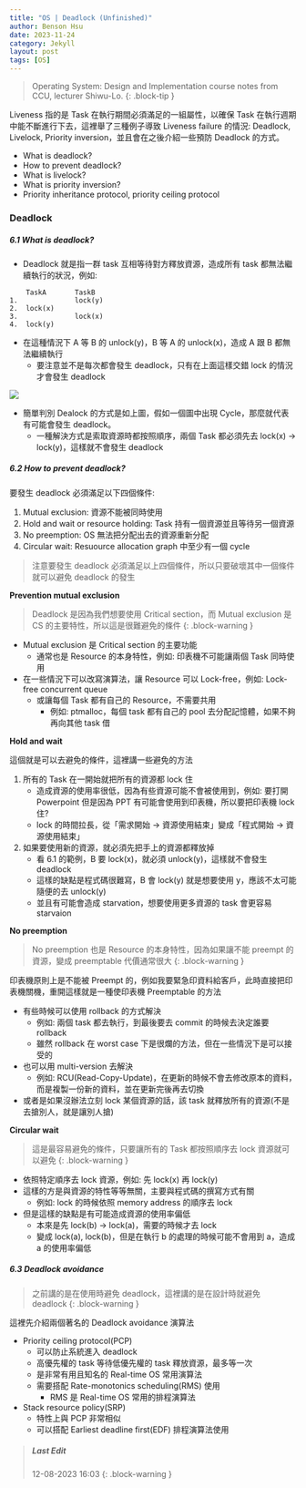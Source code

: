```yaml
---
title: "OS | Deadlock (Unfinished)"
author: Benson Hsu
date: 2023-11-24
category: Jekyll
layout: post
tags: [OS]
---
```


> Operating System: Design and Implementation course notes from CCU, lecturer Shiwu-Lo. 
{: .block-tip }

Liveness 指的是 Task 在執行期間必須滿足的一組屬性，以確保 Task 在執行週期中能不斷進行下去，這裡舉了三種例子導致 Liveness failure 的情況:
Deadlock, Livelock, Priority inversion，並且會在之後介紹一些預防 Deadlock 的方式。

-   What is deadlock?
-   How to prevent deadlock?
-   What is livelock?
-   What is priority inversion?
-   Priority inheritance protocol, priority ceiling protocol

### Deadlock

##### 6.1 What is deadlock?

-   Deadlock 就是指一群 task 互相等待對方釋放資源，造成所有 task 都無法繼續執行的狀況，例如:
```
    TaskA       TaskB
1.              lock(y)
2.  lock(x)
3.              lock(x)
4.  lock(y)
```
-   在這種情況下 A 等 B 的 unlock(y)，B 等 A 的 unlock(x)，造成 A 跟 B 都無法繼續執行
    -   要注意並不是每次都會發生 deadlock，只有在上面這樣交錯 lock 的情況才會發生 deadlock

![](../assets/image/2023-11-24-deadlock/1.png)

-   簡單判別 Dealock 的方式是如上圖，假如一個圖中出現 Cycle，那麼就代表有可能會發生 deadlock。
    -   一種解決方式是索取資源時都按照順序，兩個 Task 都必須先去 lock(x) -> lock(y)，這樣就不會發生 deadlock

##### 6.2 How to prevent deadlock?

要發生 deadlock 必須滿足以下四個條件:
1.  Mutual exclusion: 資源不能被同時使用
2.  Hold and wait or resource holding: Task 持有一個資源並且等待另一個資源
3.  No preemption: OS 無法把分配出去的資源重新分配
4.  Circular wait: Resuource allocation graph 中至少有一個 cycle

> 注意要發生 deadlock 必須滿足以上四個條件，所以只要破壞其中一個條件就可以避免 deadlock 的發生

**Prevention mutual exclusion**

> Deadlock 是因為我們想要使用 Critical section，而 Mutual exclusion 是 CS 的主要特性，所以這是很難避免的條件
{: .block-warning }

-   Mutual exclusion 是 Critical section 的主要功能
    -   通常也是 Resource 的本身特性，例如: 印表機不可能讓兩個 Task 同時使用
-   在一些情況下可以改寫演算法，讓 Resource 可以 Lock-free，例如: Lock-free concurrent queue
    -   或讓每個 Task 都有自己的 Resource，不需要共用
        -   例如: ptmalloc，每個 task 都有自己的 pool 去分配記憶體，如果不夠再向其他 task 借

**Hold and wait**

這個就是可以去避免的條件，這裡講一些避免的方法
1.  所有的 Task 在一開始就把所有的資源都 lock 住
    -   造成資源的使用率很低，因為有些資源可能不會被使用到，例如: 要打開 Powerpoint 但是因為 PPT 有可能會使用到印表機，所以要把印表機 lock 住?
    -   lock 的時間拉長，從「需求開始 -> 資源使用結束」變成「程式開始 -> 資源使用結束」
2.  如果要使用新的資源，就必須先把手上的資源都釋放掉
    -   看 6.1 的範例，B 要 lock(x)，就必須 unlock(y)，這樣就不會發生 deadlock
    -   這樣的缺點是程式碼很難寫，B 會 lock(y) 就是想要使用 y，應該不太可能隨便的去 unlock(y)
    -   並且有可能會造成 starvation，想要使用更多資源的 task 會更容易 starvaion

**No preemption**

> No preemption 也是 Resource 的本身特性，因為如果讓不能 preempt 的資源，變成 preemptable 代價通常很大
{: .block-warning }

印表機原則上是不能被 Preempt 的，例如我要緊急印資料給客戶，此時直接把印表機關機，重開這樣就是一種使印表機 Preemptable 的方法

-   有些時候可以使用 rollback 的方式解決
    -   例如: 兩個 task 都去執行，到最後要去 commit 的時候去決定誰要 rollback
    -   雖然 rollback 在 worst case 下是很爛的方法，但在一些情況下是可以接受的
-   也可以用 multi-version 去解決
    -   例如: RCU(Read-Copy-Update)，在更新的時候不會去修改原本的資料，而是複製一份新的資料，並在更新完後再去切換
-   或者是如果沒辦法立刻 lock 某個資源的話，該 task 就釋放所有的資源(不是去搶別人，就是讓別人搶)

**Circular wait**

> 這是最容易避免的條件，只要讓所有的 Task 都按照順序去 lock 資源就可以避免
{: .block-warning }

-   依照特定順序去 lock 資源，例如: 先 lock(x) 再 lock(y)
-   這樣的方是與資源的特性等等無關，主要與程式碼的撰寫方式有關
    -   例如: lock 的時候依照 memory address 的順序去 lock
-   但是這樣的缺點是有可能造成資源的使用率偏低
    -   本來是先 lock(b) -> lock(a)，需要的時候才去 lock
    -   變成 lock(a), lock(b)，但是在執行 b 的處理的時候可能不會用到 a，造成 a 的使用率偏低

##### 6.3 Deadlock avoidance

> 之前講的是在使用時避免 deadlock，這裡講的是在設計時就避免 deadlock
{: .block-warning }

這裡先介紹兩個著名的 Deadlock avoidance 演算法
-   Priority ceiling protocol(PCP)
    -   可以防止系統進入 deadlock
    -   高優先權的 task 等待低優先權的 task 釋放資源，最多等一次
    -   是非常有用且知名的 Real-time OS 常用演算法
    -   需要搭配 Rate-monotonics scheduling(RMS) 使用
        -   RMS 是 Real-time OS 常用的排程演算法
-   Stack resource policy(SRP)
    -   特性上與 PCP 非常相似
    -   可以搭配 Earliest deadline first(EDF) 排程演算法使用

> ##### Last Edit
> 12-08-2023 16:03
{: .block-warning }